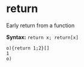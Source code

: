 # return

Early return from a function

**Syntax:** ```return x; return[x]```

```o
o){return 1;2}[]
1
o)
```
